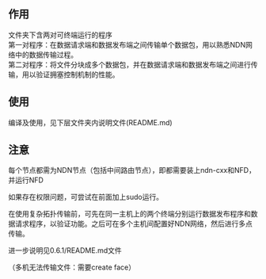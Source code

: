 ## 作用  
文件夹下含两对可终端运行的程序  
第一对程序：在数据请求端和数据发布端之间传输单个数据包，用以熟悉NDN网络中的数据传输过程。  
第二对程序：将文件分块成多个数据包，并在数据请求端和数据发布端之间进行传输，用以验证拥塞控制机制的性能。  

## 使用
编译及使用，见下层文件夹内说明文件(README.md)  

## 注意  
每个节点都需为NDN节点（包括中间路由节点），即都需要装上ndn-cxx和NFD，并运行NFD

如果存在权限问题，可尝试在前面加上sudo运行。

在使用复杂拓扑传输前，可先在同一主机上的两个终端分别运行数据发布程序和数据请求程序，以验证功能。之后可在多个主机间配置好NDN网络，然后进行多点传输。  

进一步说明见0.6.1/README.md文件


（多机无法传输文件：需要create face）
